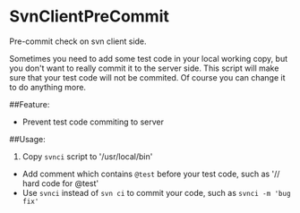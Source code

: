 # SvnClientPreCommit

Pre-commit check on svn client side.

Sometimes you need to add some test code in your local working copy, but you don't want to really commit it to the server side. This script will make sure that your test code will not be commited. Of course you can change it to do anything more.

##Feature:
* Prevent test code commiting to server

##Usage:
1. Copy `svnci` script to '/usr/local/bin'
* Add comment which contains `@test` before your test code, such as '// hard code for @test'
* Use `svnci` instead of `svn ci` to commit your code, such as `svnci -m 'bug fix'`